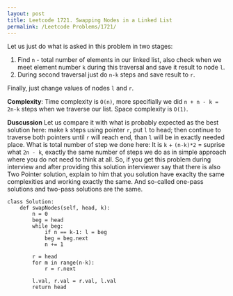 ```yaml
---
layout: post
title: Leetcode 1721. Swapping Nodes in a Linked List
permalink: /Leetcode Problems/1721/
---
```


Let us just do what is asked in this problem in two stages:
1. Find `n` - total number of elements in our linked list, also check when we meet element number `k` during this traversal and save it result to node `l`.
2. During second traversal just do `n-k` steps and save result to `r`.

Finally, just change values of nodes `l` and `r`.

**Complexity**: Time complexity is `O(n)`, more specifially we did `n + n - k = 2n-k` steps when we traverse our list. Space complexity is `O(1)`.

**Duscussion** Let us compare it with what is probably expected as the best solution here: make `k` steps using pointer `r`, put `l` to head; then continue to traverse both pointers until `r` will reach end, than `l` will be in exactly needed place. What is total number of step we done here: It is `k` + `(n-k)*2` = suprise what `2n - k`, exactly the same number of steps we do as in simple approach where you do not need to think at all. So, if you get this problem during interview and after providing this solution interviewer say that there is also Two Pointer solution, explain to him that you solution have exaclty the same complexities and working exactly the same. And so-called one-pass solutions and two-pass solutions are the same.

```
class Solution:
    def swapNodes(self, head, k):
        n = 0
        beg = head
        while beg:
            if n == k-1: l = beg
            beg = beg.next
            n += 1
        
        r = head
        for m in range(n-k):
            r = r.next
                
        l.val, r.val = r.val, l.val
        return head
```